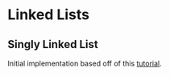 # Linked Lists

## Singly Linked List

Initial implementation based off of this [tutorial](https://www.youtube.com/watch?v=njTh_OwMljA).